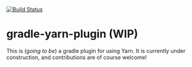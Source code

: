 [![Build Status](https://travis-ci.org/etraveli/gradle-yarn-plugin.svg?branch=master)](https://travis-ci.org/etraveli/gradle-yarn-plugin)

# gradle-yarn-plugin (WIP)
This is (_going to be_) a gradle plugin for using Yarn. 
It is currently under construction, and contributions are of course welcome!
